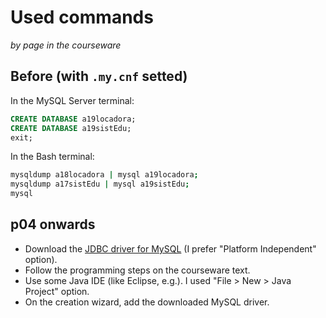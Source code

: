 # Used commands
_by page in the courseware_

## Before (with `.my.cnf` setted)
In the MySQL Server terminal:
``` sql
CREATE DATABASE a19locadora;
CREATE DATABASE a19sistEdu;
exit;
```
In the Bash terminal:
``` bash
mysqldump a18locadora | mysql a19locadora;
mysqldump a17sistEdu | mysql a19sistEdu;
mysql
```
## p04 onwards
- Download the [JDBC driver for MySQL](https://dev.mysql.com/downloads/connector/j/) (I prefer "Platform Independent" option).
- Follow the programming steps on the courseware text.
- Use some Java IDE (like Eclipse, e.g.). I used "File > New > Java Project" option.
- On the creation wizard, add the downloaded MySQL driver.
